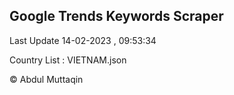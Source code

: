 

## Google Trends Keywords Scraper 
 
Last Update 14-02-2023 , 09:53:34

Country List :
VIETNAM.json



© Abdul Muttaqin 

